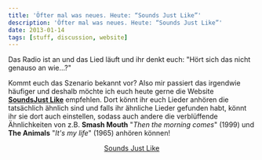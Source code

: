 ```yaml
---
title: 'Öfter mal was neues. Heute: “Sounds Just Like”'
description: 'Öfter mal was neues. Heute: “Sounds Just Like”'
date: 2013-01-14
tags: [stuff, discussion, website]
---
```


Das Radio ist an und das Lied läuft und ihr denkt euch: "Hört sich das nicht genauso an wie...?"

Kommt euch das Szenario bekannt vor? Also mir passiert das irgendwie häufiger und deshalb möchte ich euch heute gerne die Website **[SoundsJust Like](http://soundsjustlike.com/)** empfehlen. Dort könnt ihr euch Lieder anhören die tatsächlich ähnlich sind und falls ihr ähnliche Lieder gefunden habt, könnt ihr sie dort auch einstellen, sodass auch andere die verblüffende Ähnlichkeiten von z.B. **Smash Mouth** "*Then the morning comes*" (1999) und **The Animals** "*It's my life*" (1965) anhören können!

<center><div markdown="0"><a href="http://soundsjustlike.com/" class="btn btn-success">Sounds Just Like</a></div></center>
